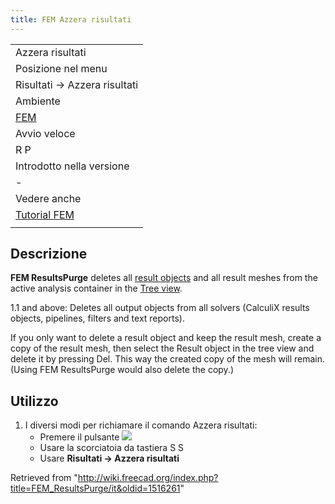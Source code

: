 ```yaml
---
title: FEM Azzera risultati
---
```


|                                                    |
| -------------------------------------------------- |
| Azzera risultati                                   |
| Posizione nel menu                                 |
| Risultati → Azzera risultati                       |
| Ambiente                                           |
| [FEM](/FEM_Workbench/it "FEM Workbench/it")        |
| Avvio veloce                                       |
| R P                                                |
| Introdotto nella versione                          |
| -                                                  |
| Vedere anche                                       |
| [Tutorial FEM](/FEM_tutorial/it "FEM tutorial/it") |
|                                                    |

## Descrizione

**FEM ResultsPurge** deletes all [result objects](/FEM_ResultShow "FEM ResultShow") and all result meshes from the active analysis container in the [Tree view](/Tree_view "Tree view").

1.1 and above: Deletes all output objects from all solvers (CalculiX results objects, pipelines, filters and text reports).

If you only want to delete a result object and keep the result mesh, create a copy of the result mesh, then select the Result object in the tree view and delete it by pressing Del. This way the created copy of the mesh will remain. (Using FEM ResultsPurge would also delete the copy.)

## Utilizzo

1. I diversi modi per richiamare il comando Azzera risultati:
   - Premere il pulsante ![](/images/FEM_PurgeResults.png)
   - Usare la scorciatoia da tastiera S S
   - Usare **Risultati → Azzera risultati**

Retrieved from "<http://wiki.freecad.org/index.php?title=FEM_ResultsPurge/it&oldid=1516261>"

